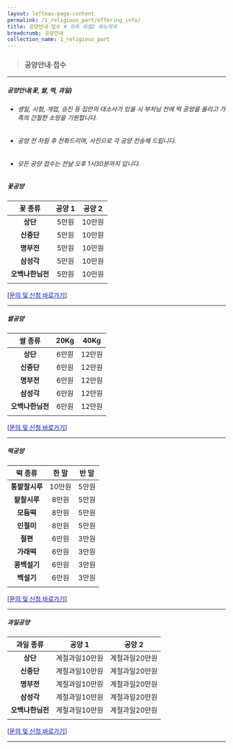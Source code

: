 ```yaml
---
layout: leftnav-page-content
permalink: /1_religious_part/offering_info/
title: 공양안내·접수 # 좌측 레벨2 메뉴제목
breadcrumb: 공양안내
collection_name: 1_religious_part
---
```


> ### **공양안내·접수**

---

##### **공양안내(꽃, 쌀, 떡, 과일)**

* ###### *생일, 시험, 개업, 승진 등 집안의 대소사가 있을 시 부처님 전에 떡 공양을 올리고 가족의 간절한 소망을 기원합니다.*
* ###### *공양 전 차림 후 전화드리며, 사진으로 각 공양 전송해 드립니다.* 
* ###### *모든 공양 접수는 전날 오후 1시30분까지 입니다.*

##### **꽃공양**

|**꽃 종류**|**공양 1**| **공양 2**|
|:-:|:-:|:-:|
| **상단**  | 5만원  | 10만원  |
| **신중단** | 5만원  | 10만원  |
| **명부전** | 5만원  | 10만원  |
| **삼성각** | 5만원  | 10만원  |
| **오백나한님전** | 5만원  | 10만원  |
||||

[[<span style="color:blue">문의 및 신청 바로가기</span>] ](/1_0_templeNews/questions/)

---

##### **쌀공양**

|**쌀 종류**|**20Kg**| **40Kg**|
|:-:|:-:|:-:|
| **상단**  | 6만원  | 12만원  |
| **신중단** | 6만원  | 12만원  |
| **명부전** | 6만원  | 12만원  |
| **삼성각** | 6만원  | 12만원  |
| **오백나한님전** | 6만원  | 12만원  |
||||

[[<span style="color:blue">문의 및 신청 바로가기</span>] ](/1_0_templeNews/questions/)

---

##### **떡공양**

|**떡 종류**|**한 말**| **반 말**|
|:-:|:-:|:-:|
| **통팥찰시루**  | 10만원  | 5만원  |
| **팥찰시루** | 8만원  | 5만원  |
| **모듬떡** | 8만원  | 5만원  |
| **인절미** | 8만원  | 5만원  |
| **절편** | 6만원  | 3만원  |
| **가래떡** | 6만원   | 3만원  |
| **콩백설기** | 6만원  | 3만원  |
| **백설기** | 6만원   | 3만원  |
||||

[[<span style="color:blue">문의 및 신청 바로가기</span>] ](/1_0_templeNews/questions/)

---

##### **과일공양**

|**과일 종류**|**공양 1**| **공양 2**|
|:-:|:-:|:-:|
| **상단**  |  계절과일10만원 | 계절과일20만원 |
| **신중단** |  계절과일10만원 | 계절과일20만원 |
| **명부전** | 계절과일10만원 | 계절과일20만원 |
| **삼성각** |  계절과일10만원 | 계절과일20만원 |
| **오백나한님전** |  계절과일10만원 | 계절과일20만원 |
||||

[[<span style="color:blue">문의 및 신청 바로가기</span>] ](/1_0_templeNews/questions/)

---
